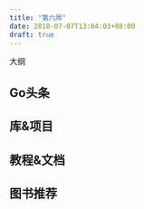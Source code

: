 ```yaml
---
title: "第六周"
date: 2018-07-07T13:04:03+08:00
draft: true
---
```




大纲
<!--more-->

## Go头条

## 库&项目

## 教程&文档

## 图书推荐
